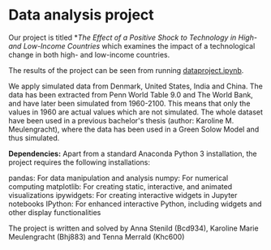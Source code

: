 # Data analysis project

Our project is titled **The Effect of a Positive Shock to Technology in High- and Low-Income Countries* which examines the impact of a technological change in both high- and low-income countries.

The results of the project can be seen from running [dataproject.ipynb](dataproject.ipynb).

We apply simulated data from Denmark, United States, India and China. The data has been extracted from Penn World Table 9.0 and The World Bank, and have later been simulated from 1960-2100. This means that only the values in 1960 are actual values which are not simulated. The whole dataset have been used in a previous bachelor's thesis (author: Karoline M. Meulengracht), where the data has been used in a Green Solow Model and thus simulated. 

**Dependencies:** Apart from a standard Anaconda Python 3 installation, the project requires the following installations: 

pandas: For data manipulation and analysis
numpy: For numerical computing
matplotlib: For creating static, interactive, and animated visualizations
ipywidgets: For creating interactive widgets in Jupyter notebooks
IPython: For enhanced interactive Python, including widgets and other display functionalities

The project is written and solved by Anna Stenild (Bcd934), Karoline Marie Meulengracht (Bhj883) and Tenna Merrald (Khc600)